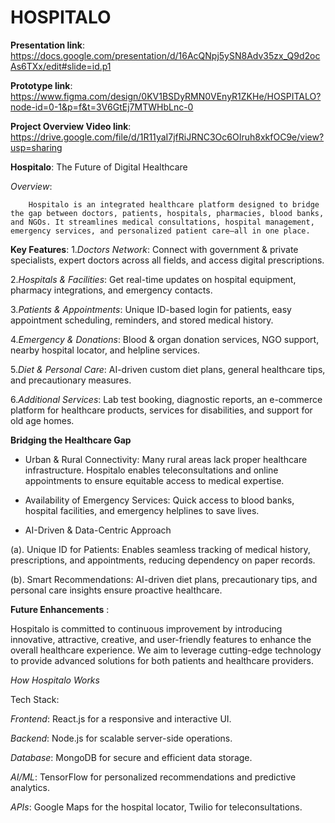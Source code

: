 # HOSPITALO


**Presentation link**: https://docs.google.com/presentation/d/16AcQNpj5ySN8Adv35zx_Q9d2ocAs6TXx/edit#slide=id.p1 

**Prototype link**: https://www.figma.com/design/0KV1BSDyRMN0VEnyR1ZKHe/HOSPITALO?node-id=0-1&p=f&t=3V6GtEj7MTWHbLnc-0

**Project Overview Video link**: https://drive.google.com/file/d/1R11yaI7jfRiJRNC3Oc6OIruh8xkfOC9e/view?usp=sharing

**Hospitalo**: The Future of Digital Healthcare

*Overview*:

        Hospitalo is an integrated healthcare platform designed to bridge the gap between doctors, patients, hospitals, pharmacies, blood banks, and NGOs. It streamlines medical consultations, hospital management, emergency services, and personalized patient care—all in one place.

**Key Features**:
1.*Doctors Network*: Connect with government & private specialists, expert doctors across all fields, and access digital prescriptions.

2.*Hospitals & Facilities*: Get real-time updates on hospital equipment, pharmacy integrations, and emergency contacts.

3.*Patients & Appointments*: Unique ID-based login for patients, easy appointment scheduling, reminders, and stored medical history.

4.*Emergency & Donations*: Blood & organ donation services, NGO support, nearby hospital locator, and helpline services.

5.*Diet & Personal Care*: AI-driven custom diet plans, general healthcare tips, and precautionary measures.

6.*Additional Services*: Lab test booking, diagnostic reports, an e-commerce platform for healthcare products, services for disabilities, and support for old age homes.

**Bridging the Healthcare Gap**

- Urban & Rural Connectivity: Many rural areas lack proper healthcare infrastructure. Hospitalo enables teleconsultations and online appointments to ensure equitable access to medical expertise.

- Availability of Emergency Services: Quick access to blood banks, hospital facilities, and emergency helplines to save lives.
- AI-Driven & Data-Centric Approach

(a). Unique ID for Patients: Enables seamless tracking of medical history, prescriptions, and appointments, reducing dependency on paper records.

(b). Smart Recommendations: AI-driven diet plans, precautionary tips, and personal care insights ensure proactive healthcare.

**Future Enhancements** :

Hospitalo is committed to continuous improvement by introducing innovative, attractive, creative, and user-friendly features to enhance the overall healthcare experience. We aim to leverage cutting-edge technology to provide advanced solutions for both patients and healthcare providers.

*How Hospitalo Works*

Tech Stack:

*Frontend*: React.js for a responsive and interactive UI.

*Backend*: Node.js for scalable server-side operations.

*Database*: MongoDB for secure and efficient data storage.

*AI/ML*: TensorFlow for personalized recommendations and predictive analytics.

*APIs*: Google Maps for the hospital locator, Twilio for teleconsultations.
